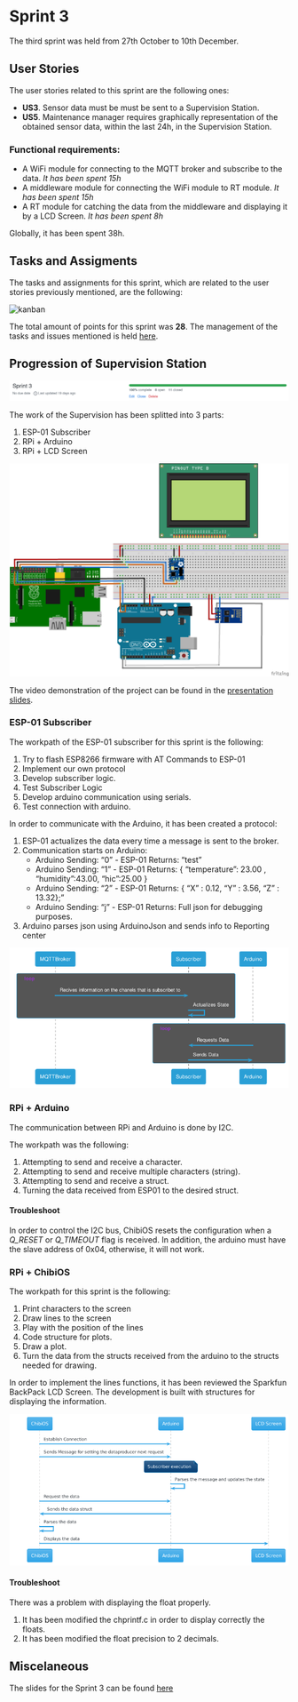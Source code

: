 # Sprint 3

The third sprint was held from 27th October to 10th December.

## User Stories

The user stories related to this sprint are the following ones:

- **US3**. Sensor data must be must be sent to a Supervision Station.
- **US5**. Maintenance manager requires graphically representation of the obtained sensor data, within the last 24h, in the Supervision Station.

### Functional requirements:

- A WiFi module for connecting to the MQTT broker and subscribe to the data. *It has been spent 15h*
- A middleware module for connecting the WiFi module to RT module. *It has been spent 15h*
- A RT module for catching the data from the middleware and displaying it by a LCD Screen. *It has been spent 8h*

Globally, it has been spent 38h.

## Tasks and Assigments

The tasks and assignments for this sprint, which are related to the user stories previously mentioned, are the following:

![kanban](../../img/kanban3.png)

The total amount of points for this sprint was **28**. The management of the tasks and issues mentioned is held [here](https://github.com/users/Oriolac/projects/1/).

## Progression of Supervision Station

![progression](../img/progressionsprint3.png)

The work of the Supervision has been splitted into 3 parts:

1. ESP-01 Subscriber
2. RPi + Arduino
3. RPi + LCD Screen

![frizzingDTO1](../img/chibi-esp-arduino.png)

The video demonstration of the project can be found in the [presentation slides](#miscelaneous).

### ESP-01 Subscriber

The workpath of the ESP-01 subscriber for this sprint is the following:

1. Try to flash ESP8266 firmware with AT Commands to ESP-01
2. Implement our own protocol
3. Develop subscriber logic.
4. Test Subscriber Logic
5. Develop arduino communication using serials.
6. Test connection with arduino.

In order to communicate with the Arduino, it has been created a protocol:

1. ESP-01 actualizes the data every time a message is sent to the broker.
2. Communication starts on Arduino:
      - Arduino Sending: “0” - ESP-01 Returns: “test”
      - Arduino Sending: “1” - ESP-01 Returns: { “temperature”: 23.00 , “humidity”:43.00,  “hic”:25.00 }
      - Arduino Sending: “2” - ESP-01 Returns: { “X” : 0.12, “Y” : 3.56, “Z” : 13.32};”
      - Arduino Sending: “j” - ESP-01 Returns: Full json for debugging purposes.
3. Arduino parses json using ArduinoJson and sends info to Reporting center


![esp01 subscriber](../img/arduino-esp.png)

### RPi + Arduino

The communication between RPi and Arduino is done by I2C.

The workpath was the following:

1. Attempting to send and receive a character.
2. Attempting to send and receive multiple characters (string).
3. Attempting to send and receive a struct.
4. Turning the data received from ESP01 to the desired struct.

#### Troubleshoot

In order to control the I2C bus, ChibiOS resets the configuration when a *Q_RESET* or *Q_TIMEOUT* flag is received.
In addition, the arduino must have the slave address of 0x04, otherwise, it will not work.

### RPi + ChibiOS

The workpath for this sprint is the following:

1. Print characters to the screen
2. Draw lines to the screen
3. Play with the position of the lines
4. Code structure for plots.
5. Draw a plot.
6. Turn the data from the structs received from the arduino to the structs needed for drawing.

In order to implement the lines functions, it has been reviewed the Sparkfun BackPack LCD Screen. The development is built with structures for displaying the information.

![ChibiOS - Arduino Sequence Diagram](../Supervision-Station/img/chibi-arduino.png)

#### Troubleshoot

There was a problem with displaying the float properly.

1. It has been modified the chprintf.c in order to display correctly the floats.
2. It has been modified the float precision to 2 decimals.

## Miscelaneous

The slides for the Sprint 3 can be found [here](https://docs.google.com/presentation/d/1_hAJdyse-bvGyyvQKseHs7tA3uVKPcMMpttPS8yRY5Y/edit?usp=sharing)
